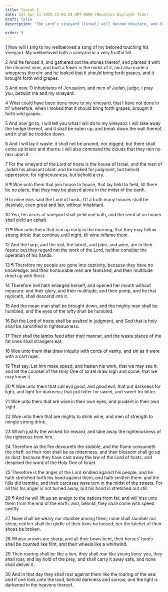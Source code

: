 ```yaml
---
title: Isaiah 5
date: Sat Apr 11 2020 22:50:24 GMT-0600 (Mountain Daylight Time)
draft: false
description: "The Lord’s vineyard (Israel) will become desolate, and His people will be scattered—Woes will come upon them in their apostate and scattered state—The Lord will lift an ensign and gather Israel—Compare 2 Nephi 15."

order: 5
---
```

    
1 Now will I sing to my wellbeloved a song of my beloved touching his vineyard. My wellbeloved hath a vineyard in a very fruitful hill.

2 And he fenced it, and gathered out the stones thereof, and planted it with the choicest vine, and built a tower in the midst of it, and also made a winepress therein: and he looked that it should bring forth grapes, and it brought forth wild grapes.

3 And now, O inhabitants of Jerusalem, and men of Judah, judge, I pray you, betwixt me and my vineyard.

4 What could have been done more to my vineyard, that I have not done in it? wherefore, when I looked that it should bring forth grapes, brought it forth wild grapes.

5 And now go to; I will tell you what I will do to my vineyard: I will take away the hedge thereof, and it shall be eaten up; and break down the wall thereof, and it shall be trodden down.

6 And I will lay it waste: it shall not be pruned, nor digged; but there shall come up briers and thorns: I will also command the clouds that they rain no rain upon it.

7 For the vineyard of the Lord of hosts is the house of Israel, and the men of Judah his pleasant plant: and he looked for judgment, but behold oppression; for righteousness, but behold a cry.

8 ¶ Woe unto them that join house to house, that lay field to field, till there be no place, that they may be placed alone in the midst of the earth.

9 In mine ears said the Lord of hosts, Of a truth many houses shall be desolate, even great and fair, without inhabitant.

10 Yea, ten acres of vineyard shall yield one bath, and the seed of an homer shall yield an ephah.

11 ¶ Woe unto them that rise up early in the morning, that they may follow strong drink; that continue until night, till wine inflame them.

12 And the harp, and the viol, the tabret, and pipe, and wine, are in their feasts: but they regard not the work of the Lord, neither consider the operation of his hands.

13 ¶ Therefore my people are gone into captivity, because they have no knowledge: and their honourable men are famished, and their multitude dried up with thirst.

14 Therefore hell hath enlarged herself, and opened her mouth without measure: and their glory, and their multitude, and their pomp, and he that rejoiceth, shall descend into it.

15 And the mean man shall be brought down, and the mighty man shall be humbled, and the eyes of the lofty shall be humbled.

16 But the Lord of hosts shall be exalted in judgment, and God that is holy shall be sanctified in righteousness.

17 Then shall the lambs feed after their manner, and the waste places of the fat ones shall strangers eat.

18 Woe unto them that draw iniquity with cords of vanity, and sin as it were with a cart rope.

19 That say, Let him make speed, and hasten his work, that we may see it: and let the counsel of the Holy One of Israel draw nigh and come, that we may know it.

20 ¶ Woe unto them that call evil good, and good evil; that put darkness for light, and light for darkness; that put bitter for sweet, and sweet for bitter.

21 Woe unto them that are wise in their own eyes, and prudent in their own sight.

22 Woe unto them that are mighty to drink wine, and men of strength to mingle strong drink.

23 Which justify the wicked for reward, and take away the righteousness of the righteous from him.

24 Therefore as the fire devoureth the stubble, and the flame consumeth the chaff, so their root shall be as rottenness, and their blossom shall go up as dust: because they have cast away the law of the Lord of hosts, and despised the word of the Holy One of Israel.

25 Therefore is the anger of the Lord kindled against his people, and he hath stretched forth his hand against them, and hath smitten them: and the hills did tremble, and their carcases were torn in the midst of the streets. For all this his anger is not turned away, but his hand is stretched out still.

26 ¶ And he will lift up an ensign to the nations from far, and will hiss unto them from the end of the earth: and, behold, they shall come with speed swiftly.

27 None shall be weary nor stumble among them; none shall slumber nor sleep; neither shall the girdle of their loins be loosed, nor the latchet of their shoes be broken.

28 Whose arrows are sharp, and all their bows bent, their horses’ hoofs shall be counted like flint, and their wheels like a whirlwind.

29 Their roaring shall be like a lion, they shall roar like young lions: yea, they shall roar, and lay hold of the prey, and shall carry it away safe, and none shall deliver it.

30 And in that day they shall roar against them like the roaring of the sea: and if one look unto the land, behold darkness and sorrow, and the light is darkened in the heavens thereof.
